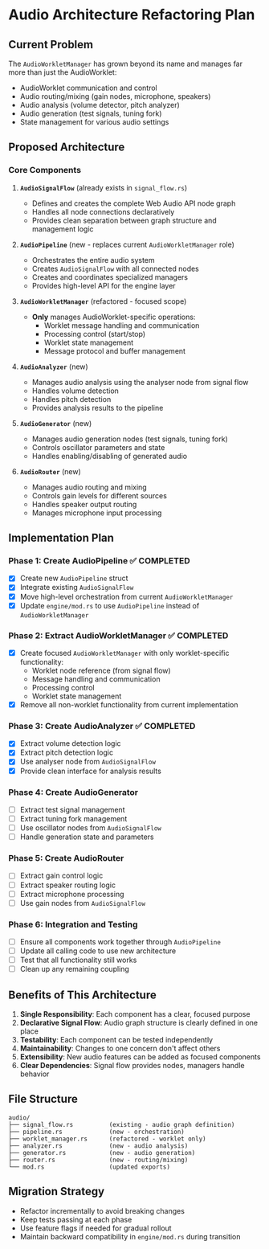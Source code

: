 # Audio Architecture Refactoring Plan

## Current Problem
The `AudioWorkletManager` has grown beyond its name and manages far more than just the AudioWorklet:
- AudioWorklet communication and control
- Audio routing/mixing (gain nodes, microphone, speakers)
- Audio analysis (volume detector, pitch analyzer)
- Audio generation (test signals, tuning fork)
- State management for various audio settings

## Proposed Architecture

### Core Components

1. **`AudioSignalFlow`** (already exists in `signal_flow.rs`)
   - Defines and creates the complete Web Audio API node graph
   - Handles all node connections declaratively
   - Provides clean separation between graph structure and management logic

2. **`AudioPipeline`** (new - replaces current `AudioWorkletManager` role)
   - Orchestrates the entire audio system
   - Creates `AudioSignalFlow` with all connected nodes
   - Creates and coordinates specialized managers
   - Provides high-level API for the engine layer

3. **`AudioWorkletManager`** (refactored - focused scope)
   - **Only** manages AudioWorklet-specific operations:
     - Worklet message handling and communication
     - Processing control (start/stop)
     - Worklet state management
     - Message protocol and buffer management

4. **`AudioAnalyzer`** (new)
   - Manages audio analysis using the analyser node from signal flow
   - Handles volume detection
   - Handles pitch detection
   - Provides analysis results to the pipeline

5. **`AudioGenerator`** (new)
   - Manages audio generation nodes (test signals, tuning fork)
   - Controls oscillator parameters and state
   - Handles enabling/disabling of generated audio

6. **`AudioRouter`** (new)
   - Manages audio routing and mixing
   - Controls gain levels for different sources
   - Handles speaker output routing
   - Manages microphone input processing

## Implementation Plan

### Phase 1: Create AudioPipeline ✅ COMPLETED
- [x] Create new `AudioPipeline` struct
- [x] Integrate existing `AudioSignalFlow` 
- [x] Move high-level orchestration from current `AudioWorkletManager`
- [x] Update `engine/mod.rs` to use `AudioPipeline` instead of `AudioWorkletManager`

### Phase 2: Extract AudioWorkletManager ✅ COMPLETED  
- [x] Create focused `AudioWorkletManager` with only worklet-specific functionality:
  - Worklet node reference (from signal flow)
  - Message handling and communication
  - Processing control
  - Worklet state management
- [x] Remove all non-worklet functionality from current implementation

### Phase 3: Create AudioAnalyzer ✅ COMPLETED
- [x] Extract volume detection logic
- [x] Extract pitch detection logic  
- [x] Use analyser node from `AudioSignalFlow`
- [x] Provide clean interface for analysis results

### Phase 4: Create AudioGenerator
- [ ] Extract test signal management
- [ ] Extract tuning fork management
- [ ] Use oscillator nodes from `AudioSignalFlow`
- [ ] Handle generation state and parameters

### Phase 5: Create AudioRouter
- [ ] Extract gain control logic
- [ ] Extract speaker routing logic
- [ ] Extract microphone processing
- [ ] Use gain nodes from `AudioSignalFlow`

### Phase 6: Integration and Testing
- [ ] Ensure all components work together through `AudioPipeline`
- [ ] Update all calling code to use new architecture
- [ ] Test that all functionality still works
- [ ] Clean up any remaining coupling

## Benefits of This Architecture

1. **Single Responsibility**: Each component has a clear, focused purpose
2. **Declarative Signal Flow**: Audio graph structure is clearly defined in one place
3. **Testability**: Each component can be tested independently
4. **Maintainability**: Changes to one concern don't affect others
5. **Extensibility**: New audio features can be added as focused components
6. **Clear Dependencies**: Signal flow provides nodes, managers handle behavior

## File Structure
```
audio/
├── signal_flow.rs          (existing - audio graph definition)
├── pipeline.rs             (new - orchestration)
├── worklet_manager.rs      (refactored - worklet only)
├── analyzer.rs             (new - audio analysis)  
├── generator.rs            (new - audio generation)
├── router.rs               (new - routing/mixing)
└── mod.rs                  (updated exports)
```

## Migration Strategy
- Refactor incrementally to avoid breaking changes
- Keep tests passing at each phase
- Use feature flags if needed for gradual rollout
- Maintain backward compatibility in `engine/mod.rs` during transition